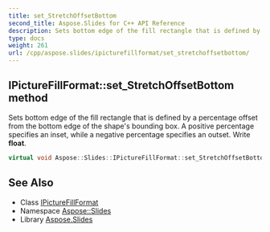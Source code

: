 ```yaml
---
title: set_StretchOffsetBottom
second_title: Aspose.Slides for C++ API Reference
description: Sets bottom edge of the fill rectangle that is defined by a percentage offset from the bottom edge of the shape's bounding box. A positive percentage specifies an inset, while a negative percentage specifies an outset. Write float.
type: docs
weight: 261
url: /cpp/aspose.slides/ipicturefillformat/set_stretchoffsetbottom/
---
```

## IPictureFillFormat::set_StretchOffsetBottom method


Sets bottom edge of the fill rectangle that is defined by a percentage offset from the bottom edge of the shape's bounding box. A positive percentage specifies an inset, while a negative percentage specifies an outset. Write **float**.

```cpp
virtual void Aspose::Slides::IPictureFillFormat::set_StretchOffsetBottom(float value)=0
```

## See Also

* Class [IPictureFillFormat](../)
* Namespace [Aspose::Slides](../../)
* Library [Aspose.Slides](../../../)

